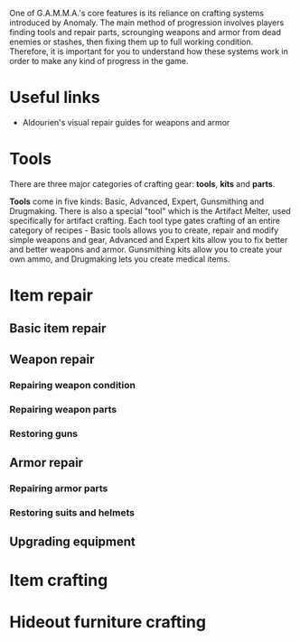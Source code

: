 One of G.A.M.M.A.'s core features is its reliance on crafting systems introduced by Anomaly. The main method of progression involves players finding tools and repair parts, scrounging weapons and armor from dead enemies or stashes, then fixing them up to full working condition. Therefore, it is important for you to understand how these systems work in order to make any kind of progress in the game.

# Useful links

* Aldourien's visual repair guides for weapons and armor

# Tools

There are three major categories of crafting gear: **tools**, **kits** and **parts**. 

**Tools** come in five kinds: Basic, Advanced, Expert, Gunsmithing and Drugmaking. There is also a special "tool" which is the Artifact Melter, used specifically for artifact crafting. Each tool type gates crafting of an entire category of recipes - Basic tools allows you to create, repair and modify simple weapons and gear, Advanced and Expert kits allow you to fix better and better weapons and armor. Gunsmithing kits allow you to create your own ammo, and Drugmaking lets you create medical items.

# Item repair

## Basic item repair

## Weapon repair

### Repairing weapon condition

### Repairing weapon parts

### Restoring guns

## Armor repair

### Repairing armor parts

### Restoring suits and helmets

## Upgrading equipment

# Item crafting

# Hideout furniture crafting